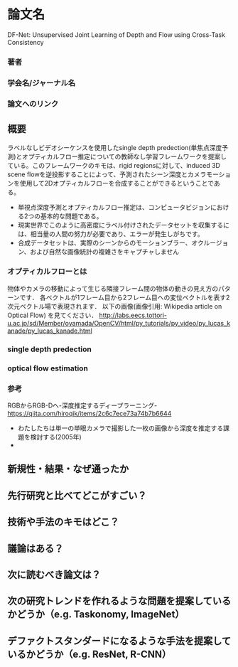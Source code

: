 # 論文名
DF-Net: Unsupervised Joint Learning of Depth and Flow using Cross-Task Consistency
### 著者
### 学会名/ジャーナル名
### 論文へのリンク


## 概要

ラベルなしビデオシーケンスを使用したsingle depth predection(単焦点深度予測)とオプティカルフロー推定についての教師なし学習フレームワークを提案している。このフレームワークのキモは、rigid regionsに対して、induced 3D scene flowを逆投影することによって、予測されたシーン深度とカメラモーションを使用して2Dオプティカルフローを合成することができるということである。

- 単視点深度予測とオプティカルフロー推定は、コンピュータビジョンにおける2つの基本的な問題である。
- 現実世界でこのように高密度にラベル付けされたデータセットを収集するには、相当量の人間の努力が必要であり、エラーが発生しがちです。
- 合成データセットは、実際のシーンからのモーションブラー、オクルージョン、および自然な画像統計の複雑さをキャプチャしません

### オプティカルフローとは
物体やカメラの移動によって生じる隣接フレーム間の物体の動きの見え方のパターンです． 各ベクトルが1フレーム目から2フレーム目への変位ベクトルを表す2次元ベクトル場で表現されます． 以下の画像(画像引用: Wikipedia article on Optical Flow) を見てください．
http://labs.eecs.tottori-u.ac.jp/sd/Member/oyamada/OpenCV/html/py_tutorials/py_video/py_lucas_kanade/py_lucas_kanade.html
### single depth predection
### optical flow estimation

### 参考
RGBからRGB-Dへ-深度推定するディープラーニング-
https://qiita.com/hiroqik/items/2c6c7ece73a74b7b6644

- わたしたちは単一の単眼カメラで撮影した一枚の画像から深度を推定する課題を検討する(2005年)
-

## 新規性・結果・なぜ通ったか
## 先行研究と比べてどこがすごい？
## 技術や手法のキモはどこ？
## 議論はある？
## 次に読むべき論文は？

## 次の研究トレンドを作れるような問題を提案しているかどうか（e.g. Taskonomy, ImageNet）
## デファクトスタンダードになるような手法を提案しているかどうか（e.g. ResNet, R-CNN）
